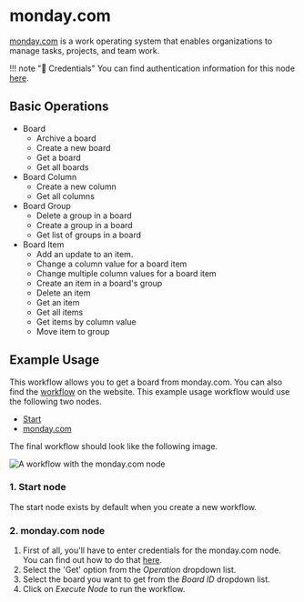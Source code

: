 # monday.com

[monday.com](https://monday.com/) is a work operating system that enables organizations to manage tasks, projects, and team work.

!!! note "🔑 Credentials"
    You can find authentication information for this node [here](/workflow/integrations/credentials/mondayCom/).


## Basic Operations

* Board
    * Archive a board
    * Create a new board
    * Get a board
    * Get all boards
* Board Column
    * Create a new column
    * Get all columns
* Board Group
    * Delete a group in a board
    * Create a group in a board
    * Get list of groups in a board
* Board Item
    * Add an update to an item.
    * Change a column value for a board item
    * Change multiple column values for a board item
    * Create an item in a board's group
    * Delete an item
    * Get an item
    * Get all items
    * Get items by column value
    * Move item to group

## Example Usage

This workflow allows you to get a board from monday.com. You can also find the [workflow](https://WF².io/workflows/556) on the website. This example usage workflow would use the following two nodes.
- [Start](/workflow/integrations/core-nodes/workflow-nodes-base.start/)
- [monday.com]()

The final workflow should look like the following image.

![A workflow with the monday.com node](/_images/integrations/nodes/mondaycom/workflow.png)

### 1. Start node

The start node exists by default when you create a new workflow.

### 2. monday.com node

1. First of all, you'll have to enter credentials for the monday.com node. You can find out how to do that [here](/workflow/integrations/credentials/mondayCom/).
2. Select the 'Get' option from the *Operation* dropdown list.
3. Select the board you want to get from the *Board ID* dropdown list.
4. Click on *Execute Node* to run the workflow.

